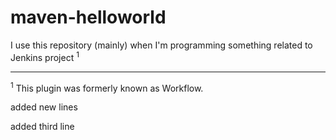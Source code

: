 # maven-helloworld
I use this repository (mainly) when I'm programming something related to Jenkins project <sup>1</sup>

---
<sup>1</sup> This plugin was formerly known as Workflow.

added new lines


added third line
